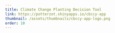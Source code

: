 ```yaml
---
title: Climate Change Planting Decision Tool
link: https://potterzot.shinyapps.io/cbccy-app
thumbnail: /assets/thumbnails/cbccy-app-logo.png
order: 10
---
```

